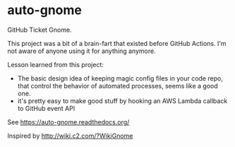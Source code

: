 # auto-gnome

GitHub Ticket Gnome.

This project was a bit of a brain-fart that existed before GitHub Actions. I'm not aware of anyone using it for anything anymore.

Lesson learned from this project:
* The basic design idea of keeping magic config files in your code repo, that control the behavior of automated processes, seems like a good one.
* it's pretty easy to make good stuff by hooking an AWS Lambda callback to GitHub event API

See https://auto-gnome.readthedocs.org/

Inspired by http://wiki.c2.com/?WikiGnome
